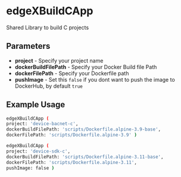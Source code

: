 
# edgeXBuildCApp

Shared Library to build C projects

## Parameters

* **project** - Specify your project name
* **dockerBuildFilePath** - Specify your Docker Build file Path
* **dockerFilePath** - Specify your Dockerfile path
* **pushImage** - Set this `false` if you dont want to push the image to DockerHub, by default `true`

## Example Usage

```bash
edgeXBuildCApp (
project: 'device-bacnet-c',
dockerBuildFilePath: 'scripts/Dockerfile.alpine-3.9-base',
dockerFilePath: 'scripts/Dockerfile.alpine-3.9' )
```

```bash
edgeXBuildCApp (
project: 'device-sdk-c',
dockerBuildFilePath: 'scripts/Dockerfile.alpine-3.11-base',
dockerFilePath: 'scripts/Dockerfile.alpine-3.11',
pushImage: false )
```
